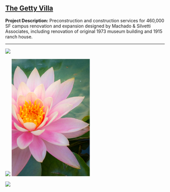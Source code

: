 ## [The Getty Villa](https://www.getty.edu/visit/villa/)

**Project Description:** Preconstruction and construction services for 460,000 SF campus renovation and expansion designed by Machado & Silvetti Associates, including renovation of original 1973 museum building and 1915 ranch house.

---

<img src="images/getty_villa_1.jpg?raw=true" width = "500"/>

<img src="images/getty_villa_3.jpg?raw=true" width = "247"/> <img src="images/getty_villa_4.jpg?raw=true" width = "247"/>

<img src="images/getty_villa_2.jpg?raw=true" width = "500"/>




